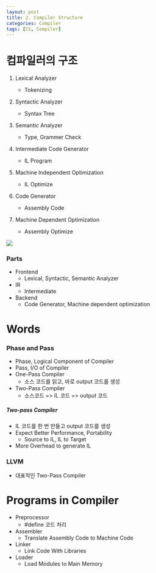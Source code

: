 ```yaml
---
layout: post
title: 2. Compiler Structure
categories: Compiler
tags: [CS, Compiler]
---
```


# 컴파일러의 구조

1. Lexical Analyzer

   - Tokenizing

2. Syntactic Analyzer

   - Syntax Tree

3. Semantic Analyzer

   - Type, Grammer Check

4. Intermediate Code Generator

   - IL Program

5. Machine Independent Optimization

   - IL Optimize

6. Code Generator

   - Assembly Code

7. Machine Dependent Optimization
   - Assembly Optimize

<img src="https://github.com/L-Hyun/L-Hyun.github.io/blob/main/assets/Compiler/1.png?raw=true" />

### Parts

- Frontend
  - Lexical, Syntactic, Semantic Analyzer
- IR
  - Intermediate
- Backend
  - Code Generator, Machine dependent optimization

# Words

### Phase and Pass

- Phase, Logical Component of Compiler
- Pass, I/O of Compiler
- One-Pass Compiler
  - 소스 코드를 읽고, 바로 output 코드를 생성
- Two-Pass Compiler
  - 소스코드 => IL 코드 => output 코드

##### Two-pass Compiler

- IL 코드를 한 번 만들고 output 코드를 생성
- Expect Better Performance, Portability
  - Source to IL, IL to Target
- More Overhead to generate IL

### LLVM

- 대표적인 Two-Pass Compiler

# Programs in Compiler

- Preprocessor
  - #define 코드 처리
- Assembler
  - Translate Assembly Code to Machine Code
- Linker
  - Link Code With Libraries
- Loader
  - Load Modules to Main Memory
